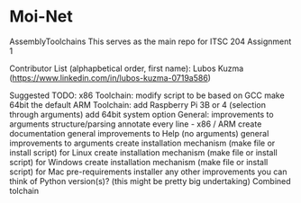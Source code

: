 # Moi-Net
AssemblyToolchains
This serves as the main repo for ITSC 204 Assignment 1

Contributor List (alphapbetical order, first name):
Lubos Kuzma (https://www.linkedin.com/in/lubos-kuzma-0719a586)

Suggested TODO:
x86 Toolchain:
modify script to be based on GCC
make 64bit the default
ARM Toolchain:
add Raspberry Pi 3B or 4 (selection through arguments)
add 64bit system option
General:
improvements to arguments structure/parsing
annotate every line - x86 / ARM
create documentation
general improvements to Help (no arguments)
general improvements to arguments
create installation mechanism (make file or install script) for Linux
create installation mechanism (make file or install script) for Windows
create installation mechanism (make file or install script) for Mac
pre-requirements installer
any other improvements you can think of
Python version(s)? (this might be pretty big undertaking)
Combined tolchain

